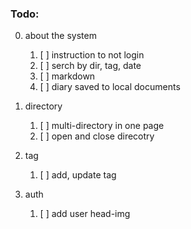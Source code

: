 
### Todo:
0. about the system
    1. [ ] instruction to not login
    2. [ ] serch by dir, tag, date
    3. [ ] markdown 
    4. [ ] diary saved to local documents

1. directory
    1. [ ] multi-directory in one page
    2. [ ] open and close direcotry

2. tag
    1. [ ] add, update tag

4. auth
    1. [ ] add user head-img

